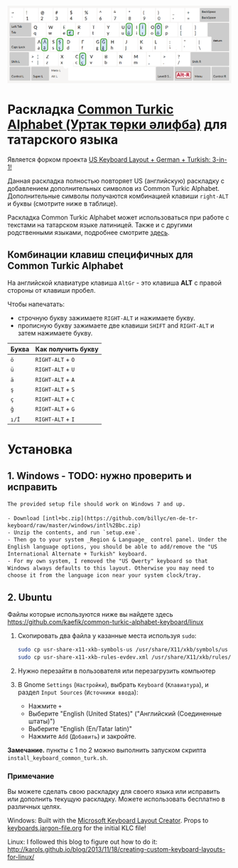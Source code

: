 ![keyboard map](https://github.com/kaefik/common-turkic-alphabet-keyboard/raw/master/keyboard-US-International.png "Full Keyboard Map")

# Раскладка [Common Turkic Alphabet (Уртак төрки әлифба)](https://en.wikipedia.org/wiki/Common_Turkic_Alphabet) для татарского языка

Является форком проекта [US Keyboard Layout + German + Turkish: 3-in-1!](https://github.com/billyc/en-de-tr-keyboard)

Данная раскладка полностью повторяет US (английскую) раскладку с добавлением дополнительных символов из Common Turkic Alphabet. Дополнительные символы получаются комбинацией клавиши `right-ALT` и буквы (смотрите ниже в таблице).

Раскладка Common Turkic Alphabet может использоваться при работе с текстами на татарском языке латиницей. Также и с другими родственными языками, подробнее смотрите [здесь](https://en.wikipedia.org/wiki/Common_Turkic_Alphabet).



## Комбинации клавиш специфичных для Common Turkic Alphabet

На английской клавиатуре клавиша `AltGr` - это клавиша **ALT** с правой стороны от клавиши пробел.

Чтобы напечатать:
   * строчную букву зажимаете `RIGHT-ALT` и нажимаете букву.
   * прописную букву зажимаете две клавиши `SHIFT` and `RIGHT-ALT` и затем нажимаете букву.


| Буква  | Как получить букву|
| ------ | ----------------- |
| `ö`    | `RIGHT-ALT` + `O` |
| `ü`    | `RIGHT-ALT` + `U` |
| `ä`    | `RIGHT-ALT` + `A` |
| `ş`    | `RIGHT-ALT` + `S` |
| `ç`    | `RIGHT-ALT` + `C` |
| `ğ`    | `RIGHT-ALT` + `G` |
| `ı/İ`  | `RIGHT-ALT` + `I` |


# Установка

## 1. Windows  - **TODO: нужно проверить и исправить**
```
The provided setup file should work on Windows 7 and up.

- Download [intl+bc.zip](https://github.com/billyc/en-de-tr-keyboard/raw/master/windows/intl%2Bbc.zip)
- Unzip the contents, and run `setup.exe`.
- Then go to your system _Region & Language_ control panel. Under the English language options, you should be able to add/remove the "US International Alternate + Turkish" keyboard.
- For my own system, I removed the "US Qwerty" keyboard so that Windows always defaults to this layout. Otherwise you may need to choose it from the language icon near your system clock/tray.
```

## 2. Ubuntu

Файлы которые используются ниже вы найдете здесь <https://github.com/kaefik/common-turkic-alphabet-keyboard/linux>


1. Скопировать два файла у казанные места используя `sudo`:

   ```bash
   sudo cp usr-share-x11-xkb-symbols-us /usr/share/X11/xkb/symbols/us
   sudo cp usr-share-x11-xkb-rules-evdev.xml /usr/share/X11/xkb/rules/evdev.xml
   ```

3. Нужно перезайти в пользователя или  перезагрузить компьютер

4. В Gnome `Settings` (`Настройки`), выбрать `Keyboard` (`Клавиатура`), и раздел `Input Sources` (`Источники ввода`):
   - Нажмите `+`
   - Выберите "English (United States)" ("Английский (Соединенные штаты)")
   - Выберите "English (En/Tatar latin)"
   - Нажмите  `Add` (`Добавить`) и закройте.

**Замечание.** пункты с 1 по 2 можно выполнить запуском скрипта `install_keyboard_common_turk.sh`.


### Примечание

Вы можете сделать свою раскладку для своего языка или исправить или дополнить текущую раскладку. Можете использовать бесплатно в различных целях.

Windows: Built with the [Microsoft Keyboard Layout Creator](https://www.microsoft.com/en-us/download/details.aspx?id=102134). Props to [keyboards.jargon-file.org](http://keyboards.jargon-file.org) for the initial KLC file!

Linux: I followed this blog to figure out how to do it: <http://karols.github.io/blog/2013/11/18/creating-custom-keyboard-layouts-for-linux/>
